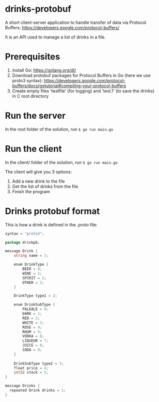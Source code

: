 # drinks-protobuf

A short client-server application to handle transfer of data via Protocol Buffers: https://developers.google.com/protocol-buffers/

It is an API used to manage a list of drinks in a file.

# Prerequisites

1. Install Go: https://golang.org/dl/
2. Download protobuf packages for Protocol Buffers in Go (here we use proto3 syntax):  https://developers.google.com/protocol-buffers/docs/gotutorial#compiling-your-protocol-buffers
3. Create empty files 'testfile' (for logging) and 'test.1' (to save the drinks) in C root directory 

# Run the server
In the root folder of the solution, run `$ go run main.go`

# Run the client
In the client/ folder of the solution, run `$ go run main.go`

The client will give you 3 options:

1. Add a new drink to the file
2. Get the list of drinks from the file
3. Finish the program

# Drinks protobuf format

This is how a drink is defined in the .proto file:

```Go
syntax = "proto3";

package drinkpb;

message Drink {
    string name = 1;

    enum DrinkType {
        BEER = 0;
        WINE = 1;
        SPIRIT = 2;
        OTHER = 3;
    }

    DrinkType type1 = 2;

    enum DrinkSubType {
        PALEALE = 0;
        DARK = 1;
        RED = 2;
        WHITE = 3;
        ROSE = 4;
        RHUM = 5;
        VODKA = 6;
        LIQUEUR = 7;
        JUICE = 8;
        SODA = 9;
    }
    
    DrinkSubType type2 = 3;
    float price = 4;
    int32 stock = 5;
}

message Drinks {
  repeated Drink drinks = 1;
}
```
